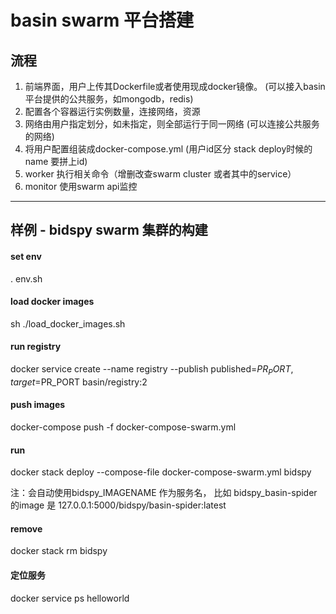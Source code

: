 # basin swarm 平台搭建


## 流程

1. 前端界面，用户上传其Dockerfile或者使用现成docker镜像。 (可以接入basin平台提供的公共服务，如mongodb，redis)
2. 配置各个容器运行实例数量，连接网络，资源
3. 网络由用户指定划分，如未指定，则全部运行于同一网络 (可以连接公共服务的网络)
4. 将用户配置组装成docker-compose.yml (用户id区分 stack deploy时候的name 要拼上id)
5. worker 执行相关命令（增删改查swarm cluster 或者其中的service）
6. monitor 使用swarm api监控

------------------------

## 样例 - bidspy swarm 集群的构建


#### set env

. env.sh

#### load docker images

sh ./load_docker_images.sh

#### run registry
docker service create --name registry --publish published=$PR_PORT,target=$PR_PORT basin/registry:2

#### push images

docker-compose push -f docker-compose-swarm.yml

#### run 

docker stack deploy --compose-file docker-compose-swarm.yml bidspy


注：会自动使用bidspy_IMAGENAME 作为服务名， 比如 bidspy_basin-spider  的image 是 127.0.0.1:5000/bidspy/basin-spider:latest

#### remove

docker stack rm bidspy

#### 定位服务


docker service ps helloworld 

